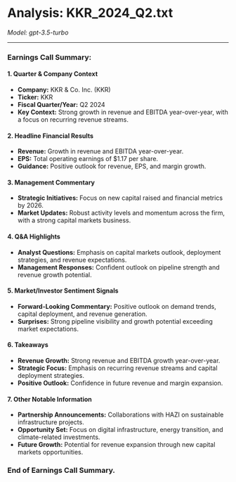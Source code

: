 # Analysis: KKR_2024_Q2.txt

*Model: gpt-3.5-turbo*

---

### Earnings Call Summary:

#### 1. **Quarter & Company Context**
- **Company:** KKR & Co. Inc. (KKR)
- **Ticker:** KKR
- **Fiscal Quarter/Year:** Q2 2024
- **Key Context:** Strong growth in revenue and EBITDA year-over-year, with a focus on recurring revenue streams.

#### 2. **Headline Financial Results**
- **Revenue:** Growth in revenue and EBITDA year-over-year.
- **EPS:** Total operating earnings of $1.17 per share.
- **Guidance:** Positive outlook for revenue, EPS, and margin growth.

#### 3. **Management Commentary**
- **Strategic Initiatives:** Focus on new capital raised and financial metrics by 2026.
- **Market Updates:** Robust activity levels and momentum across the firm, with a strong capital markets business.

#### 4. **Q&A Highlights**
- **Analyst Questions:** Emphasis on capital markets outlook, deployment strategies, and revenue expectations.
- **Management Responses:** Confident outlook on pipeline strength and revenue growth potential.

#### 5. **Market/Investor Sentiment Signals**
- **Forward-Looking Commentary:** Positive outlook on demand trends, capital deployment, and revenue generation.
- **Surprises:** Strong pipeline visibility and growth potential exceeding market expectations.

#### 6. **Takeaways**
- **Revenue Growth:** Strong revenue and EBITDA growth year-over-year.
- **Strategic Focus:** Emphasis on recurring revenue streams and capital deployment strategies.
- **Positive Outlook:** Confidence in future revenue and margin expansion.

#### 7. **Other Notable Information**
- **Partnership Announcements:** Collaborations with HAZI on sustainable infrastructure projects.
- **Opportunity Set:** Focus on digital infrastructure, energy transition, and climate-related investments.
- **Future Growth:** Potential for revenue expansion through new capital markets opportunities.

### End of Earnings Call Summary.